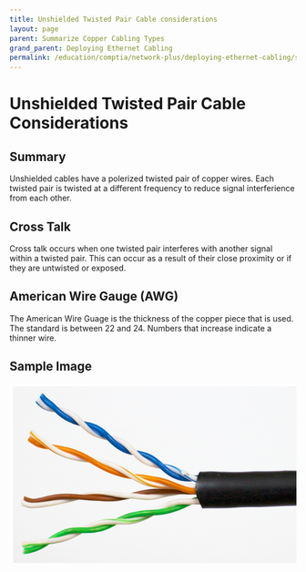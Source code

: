 ```yaml
---
title: Unshielded Twisted Pair Cable considerations
layout: page
parent: Summarize Copper Cabling Types
grand_parent: Deploying Ethernet Cabling
permalink: /education/comptia/network-plus/deploying-ethernet-cabling/summarize-copper-cabling-types/unsheilded-twisted-pair-cable-considerations/
---
```


# Unshielded Twisted Pair Cable Considerations

## Summary

Unshielded cables have a polerized twisted pair of copper wires. Each twisted pair is twisted at a different frequency to reduce signal interferience from each other.

## Cross Talk

Cross talk occurs when one twisted pair interferes with another signal within a twisted pair. This can occur as a result of their close proximity or if they are untwisted or exposed.

## American Wire Gauge (AWG)

The American Wire Guage is the thickness of the copper piece that is used. The standard is between 22 and 24. Numbers that increase indicate a thinner wire.

## Sample Image

![Twisted Pair Copper Cable](twisted-pair-copper-cable.png)